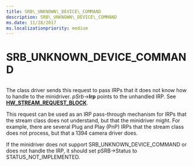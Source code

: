 ```yaml
---
title: SRB\_UNKNOWN\_DEVICE\_COMMAND
description: SRB\_UNKNOWN\_DEVICE\_COMMAND
ms.date: 11/28/2017
ms.localizationpriority: medium
---
```


# SRB\_UNKNOWN\_DEVICE\_COMMAND


## <span id="ddk_srb_unknown_device_command_ks"></span><span id="DDK_SRB_UNKNOWN_DEVICE_COMMAND_KS"></span>


The class driver sends this request to pass IRPs that it does not know how to handle to the minidriver. *pSrb*-&gt;**Irp** points to the unhandled IRP. See [**HW\_STREAM\_REQUEST\_BLOCK**](/windows-hardware/drivers/ddi/strmini/ns-strmini-_hw_stream_request_block).

This request can be used as an IRP pass-through mechanism for IRPs that the stream class does not understand, but that the minidriver might. For example, there are several Plug and Play (PnP) IRPs that the stream class does not process, but that a 1394 camera driver does.

If the minidriver does not support SRB\_UNKNOWN\_DEVICE\_COMMAND or does not handle the IRP, it should set pSRB-&gt;Status to STATUS\_NOT\_IMPLEMENTED.

 

